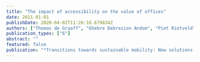 ```yaml
---
title: "The impact of accessibility on the value of offices"
date: 2011-01-01
publishDate: 2020-04-02T11:26:16.679834Z
authors: ["Thomas de Graaff", "Ghebre Debrezion Andom", "Piet Rietveld"]
publication_types: ["6"]
abstract: ""
featured: false
publication: "*Transitions towards sustainable mobility: New solutions and approaches for sustainable mobility*"
---
```



